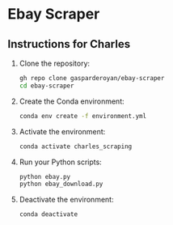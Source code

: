 # Ebay Scraper

## Instructions for Charles

1. Clone the repository:

   ```bash
   gh repo clone gasparderoyan/ebay-scraper
   cd ebay-scraper
   ```



2. Create the Conda environment:

   ```bash
   conda env create -f environment.yml
   ```

3. Activate the environment:

   ```bash
   conda activate charles_scraping
   ```

4. Run your Python scripts:

   ```bash
   python ebay.py
   python ebay_download.py
   ```

5. Deactivate the environment:

    ```bash
    conda deactivate
    ```


